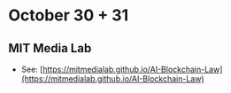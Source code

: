 # October 30 + 31
## MIT Media Lab


* See: [https://mitmedialab.github.io/AI-Blockchain-Law](https://mitmedialab.github.io/AI-Blockchain-Law)

